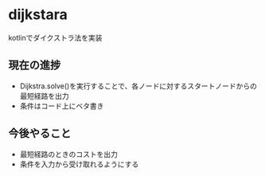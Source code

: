 # dijkstara
kotlinでダイクストラ法を実装

## 現在の進捗
- Dijkstra.solve()を実行することで、各ノードに対するスタートノードからの最短経路を出力
- 条件はコード上にベタ書き

## 今後やること
- 最短経路のときのコストを出力
- 条件を入力から受け取れるようにする

